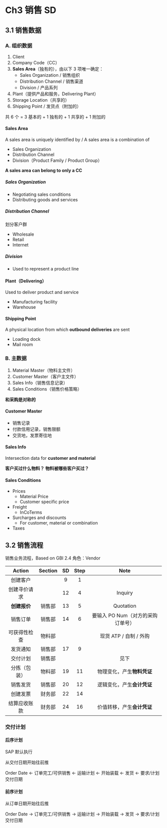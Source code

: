 # Ch3 销售 SD

## 3.1 销售数据

### A. 组织数据

1. Client
2. Company Code（CC）
3. **Sales Area**（独有的），由以下 3 项唯一确定：  
    * Sales Organization / 销售组织
    * Distribution Channel / 销售渠道
    * Division / 产品系列
4. Plant（提供产品和服务，Delivering Plant）
5. Storage Location（共享的）
6. Shipping Point / 发货点（附加的）

共 6 个 = 3 基本的 + 1 独有的 + 1 共享的 + 1 附加的

#### Sales Area

A sales area is uniquely identified by / A sales area is a combination of

* Sales Organization
* Distribution Channel
* Division（Product Family / Product Group）

**A sales area can belong to only a CC**

##### Sales Organization

* Negotiating sales conditions
* Distributing goods and services

##### Distribution Channel

划分客户群

* Wholesale
* Retail
* Internet

##### Division

* Used to represent a product line

#### Plant（Delivering）

Used to deliver product and service

* Manufacturing facility
* Warehouse

#### Shipping Point

A physical location from which **outbound deliveries** are sent

* Loading dock
* Mail room

### B. 主数据

1. Material Master（物料主文件）
2. Customer Master（客户主文件）
3. Sales Info（销售信息记录）
4. Sales Conditions（销售价格策略）

**和采购是对称的**

#### Customer Master

* 销售记录
* 付款信用记录，销售限额
* 交货地，发票寄往地

#### Sales Info

Intersection data for **customer and material**

__客户买过什么物料？
物料被哪些客户买过？__

#### Sales Conditions

* Prices
    * Material Price
    * Customer specific price
* Freight
    * InCoTerms
* Surcharges and discounts
    * For customer, material or combination
* Taxes

## 3.2 销售流程

销售业务流程，Based on GBI 2.4
角色：Vendor

| Action | Section | SD | Step | Note |
| :-: | :-: | :-: | :-: | :-: | 
| 创建客户 |  | 9 | 1 | 
| 创建寻价请求 |  | 12 | 4 | Inquiry |
| **创建报价** | 销售部 | 13 | 5 | Quotation |
| 销售订单 | 销售部 | 14 | 6 | 要输入 PO Num（对方的采购订单号）|
| 可获得性检查 | 物料部 |  |  | 现货 ATP / 自制 / 外购 |
| 发货通知 | 销售部 | 17 | 9 |
| 交付计划 | 销售部 |  |  | 见下 |
| 分拣（包装）| 物料部 | 19 | 11 | 物理变化，产生**物料凭证** |
| 销售发货 | 销售部 | 20 | 12 | 逻辑变化，产生**会计凭证** |
| 创建发票 | 财务部 | 22 | 14 |
| 结算应收账款 | 财务部 | 24 | 16 | 价值转移，产生**会计凭证** |

### 交付计划

#### 后序计划

SAP 默认执行

从交付日期开始往前推

Order Date ← 订单完工/可供销售 ← 运输计划 ← 开始装载 ← 发货 ← 要求/计划交付日期

#### 前序计划

从订单日期开始往后推

Order Date → 订单完工/可供销售 → 运输计划 → 开始装载 → 发货 → 要求/计划交付日期


